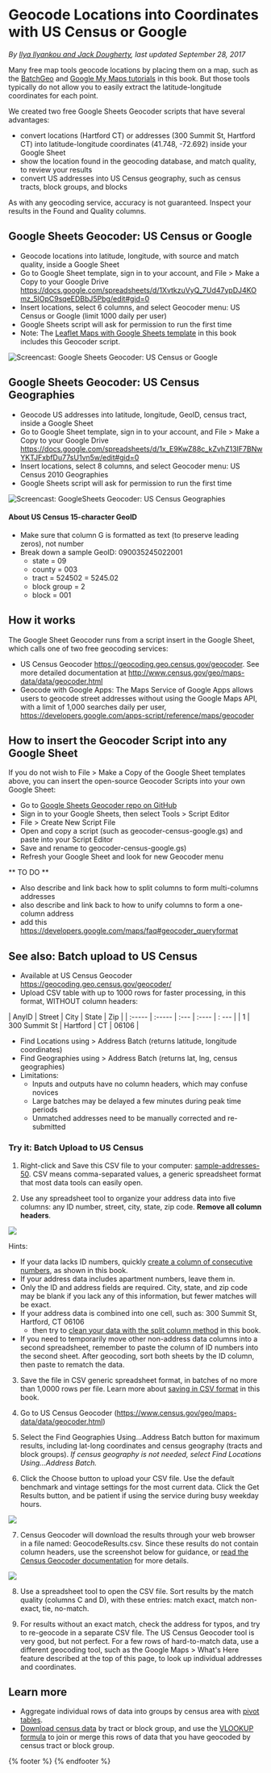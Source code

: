 # Geocode Locations into Coordinates with US Census or Google
*By [Ilya Ilyankou and Jack Dougherty](../../introduction/who.md), last updated September 28, 2017*

Many free map tools geocode locations by placing them on a map, such as the [BatchGeo](../../map/batchgeo) and [Google My Maps tutorials](../../map/mymaps) in this book. But those tools typically do not allow you to easily extract the latitude-longitude coordinates for each point.

We created two free Google Sheets Geocoder scripts that have several advantages:
- convert locations (Hartford CT) or addresses (300 Summit St, Hartford CT) into latitude-longitude coordinates (41.748, -72.692) inside your Google Sheet
- show the location found in the geocoding database, and match quality, to review your results
- convert US addresses into US Census geography, such as census tracts, block groups, and blocks

As with any geocoding service, accuracy is not guaranteed. Inspect your results in the Found and Quality columns.

## Google Sheets Geocoder: US Census or Google
- Geocode locations into latitude, longitude, with source and match quality, inside a Google Sheet
- Go to Google Sheet template, sign in to your account, and File > Make a Copy to your Google Drive https://docs.google.com/spreadsheets/d/1XvtkzuVyQ_7Ud47ypDJ4KOmz_5lOpC9sqeEDBbJ5Pbg/edit#gid=0
- Insert locations, select 6 columns, and select Geocoder menu: US Census or Google (limit 1000 daily per user)
- Google Sheets script will ask for permission to run the first time
- Note: The [Leaflet Maps with Google Sheets template](../../leaflet/with-google-sheets) in this book includes this Geocoder script.

![Screencast: Google Sheets Geocoder: US Census or Google](google-sheets-geocoder-census-google.gif)

## Google Sheets Geocoder: US Census Geographies
- Geocode US addresses into latitude, longitude, GeoID, census tract, inside a Google Sheet
- Go to Google Sheet template, sign in to your account, and File > Make a Copy to your Google Drive
https://docs.google.com/spreadsheets/d/1x_E9KwZ88c_kZvhZ13IF7BNwYKTJFxbfDu77sU1vn5w/edit#gid=0
- Insert locations, select 8 columns, and select Geocoder menu: US Census 2010 Geographies
- Google Sheets script will ask for permission to run the first time

![Screencast: GoogleSheets Geocoder: US Census Geographies](google-sheets-geocoder-census-geographies.gif)

#### About US Census 15-character GeoID
- Make sure that column G is formatted as text (to preserve leading zeros), not number
- Break down a sample GeoID: 090035245022001
  - state = 09
  - county = 003
  - tract = 524502 = 5245.02
  - block group = 2
  - block = 001

## How it works
The Google Sheet Geocoder runs from a script insert in the Google Sheet, which calls one of two free geocoding services:
- US Census Geocoder https://geocoding.geo.census.gov/geocoder. See more detailed documentation at http://www.census.gov/geo/maps-data/data/geocoder.html
- Geocode with Google Apps: The Maps Service of Google Apps allows users to geocode street addresses without using the Google Maps API, with a limit of 1,000 searches daily per user, https://developers.google.com/apps-script/reference/maps/geocoder

## How to insert the Geocoder Script into any Google Sheet
If you do not wish to File > Make a Copy of the Google Sheet templates above, you can insert the open-source Geocoder Scripts into your own Google Sheet:
- Go to [Google Sheets Geocoder repo on GitHub](https://github.com/datavizforall/google-sheets-geocoder)
- Sign in to your Google Sheets, then select Tools > Script Editor
- File > Create New Script File
- Open and copy a script (such as geocoder-census-google.gs) and paste into your Script Editor
- Save and rename to geocoder-census-google.gs)
- Refresh your Google Sheet and look for new Geocoder menu

** TO DO **
- Also describe and link back how to split columns to form multi-columns addresses
- also describe and link back to how to unify columns to form a one-column address
- add this https://developers.google.com/maps/faq#geocoder_queryformat

## See also: Batch upload to US Census
- Available at US Census Geocoder https://geocoding.geo.census.gov/geocoder/
- Upload CSV table with up to 1000 rows for faster processing, in this format, WITHOUT column headers:

| AnyID  | Street | City | State | Zip   |
| :----- | :----- | :--- | :---- | : --- |
| 1      | 300 Summit St  | Hartford | CT | 06106 |

- Find Locations using > Address Batch (returns latitude, longitude coordinates)
- Find Geographies using > Address Batch (returns lat, lng, census geographies)
- Limitations:
  - Inputs and outputs have no column headers, which may confuse novices
  - Large batches may be delayed a few minutes during peak time periods
  - Unmatched addresses need to be manually corrected and re-submitted

### Try it: Batch Upload to US Census
1) Right-click and Save this CSV file to your computer: [sample-addresses-50](https://www.datavizforall.org/transform/geocode/sample-addresses-50.csv). CSV means comma-separated values, a generic spreadsheet format that most data tools can easily open.

2) Use any spreadsheet tool to organize your address data into five columns: any ID number, street, city, state, zip code. **Remove all column headers**.

  ![](address-no-column-headers.png)

Hints:
- If your data lacks ID numbers, quickly [create a column of consecutive numbers](../../transform/calculate/index.html), as shown in this book.
- If your address data includes apartment numbers, leave them in.
- Only the ID and address fields are required. City, state, and zip code may be blank if you lack any of this information, but fewer matches will be exact.
- If your address data is combined into one cell, such as: 300 Summit St, Hartford, CT 06106
  - then try to [clean your data with the split column method](../../clean/spreadsheets) in this book.
- If you need to temporarily move other non-address data columns into a second spreadsheet, remember to paste the column of ID numbers into the second sheet. After geocoding, sort both sheets by the ID column, then paste to rematch the data.

3) Save the file in CSV generic spreadsheet format, in batches of no more than 1,0000 rows per file. Learn more about [saving in CSV format](../../spreadsheet/csv) in this book.

4) Go to US Census Geocoder (https://www.census.gov/geo/maps-data/data/geocoder.html)

5) Select the Find Geographies Using...Address Batch button for maximum results, including lat-long coordinates and census geography (tracts and block groups). *If census geography is not needed, select Find Locations Using...Address Batch.*

6) Click the Choose button to upload your CSV file. Use the default benchmark and vintage settings for the most current data. Click the Get Results button, and be patient if using the service during busy weekday hours.

  ![](census-geocoder-batch.png)

7) Census Geocoder will download the results through your web browser in a file named: GeocodeResults.csv. Since these results do not contain column headers, use the screenshot below for guidance, or [read the Census Geocoder documentation](http://www.census.gov/geo/maps-data/data/geocoder.html) for more details.

  ![](geocode-results.png)

8) Use a spreadsheet tool to open the CSV file. Sort results by the match quality (columns C and D), with these entries: match exact, match non-exact, tie, no-match.

9) For results without an exact match, check the address for typos, and try to re-geocode in a separate CSV file. The US Census Geocoder tool is very good, but not perfect. For a few rows of hard-to-match data, use a different geocoding tool, such as the Google Maps > What's Here feature described at the top of this page, to look up individual addresses and coordinates.

## Learn more
- Aggregate individual rows of data into groups by census area with [pivot tables](../../spreadsheet/pivot).
- [Download census data](../find) by tract or block group, and use the [VLOOKUP formula](../../spreadsheet/vlookup/) to join or merge this rows of data that you have geocoded by census tract or block group.

{% footer %}
{% endfooter %}
